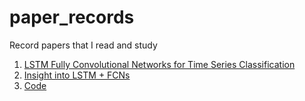 # paper_records
Record papers that I read and study


1. [LSTM Fully Convolutional Networks for Time Series Classification](https://arxiv.org/pdf/1709.05206.pdf)
2. [Insight into LSTM + FCNs](https://arxiv.org/pdf/1902.10756.pdf)
3. [Code](https://github.com/titu1994/LSTM-FCN)
